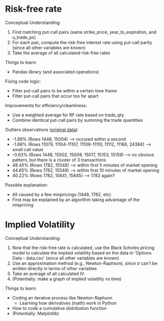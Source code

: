 # Risk-free rate

Conceptual Understanding: 
1) Find matching put-call pairs (same strike_price, year_to_expiration, and u_trade_px)
2) For each pair, compute the risk-free interest rate using put-call parity (since all other variables are known)
3) Take the average of all calculated risk-free rates

Things to learn: 
- Pandas library (and associated operations)

Fixing code logic: 
- Filter put-call pairs to be within a certain time frame
- Filter put-call pairs that occur too far apart

Improvements for efficiency/cleanliness: 
- Use a weighted average for RF rate based on trade_qty
- Combine identical put-call pairs by summing the trade quantities

Outliers observations ([original data](https://docs.google.com/spreadsheets/d/1BwWRdstB8Nl51dN8z9olRbkPB8Ps4Gcr2hL_aUru6Sc/edit?usp=sharing)): 
- -1.89% (Rows 1448, 15004) --> occured within a second
- -1.66% (Rows 11079, 11104-11107, 11109-11110, 11112, 11166, 24384) --> small call value
- -0.63% (Rows 1448, 15002, 15008, 15017, 15153, 15159) --> no obvious pattern, but there is a cluster of 3 transactions
- 48.45% (Rows 1782, 15548) --> within first 5 minutes of market opening
- 44.65% (Rows 1782, 15549) --> within first 10 minutes of market opening
- 40.22% (Rows 1782, 15841, 15845) --> 1782 again?

Possible explanation: 
- All caused by a few mispricings (1448, 1782, etc)
- First may be explained by an algorithm taking advantage of the mispricing


# Implied Volatility

Conceptual Understanding: 
1) Now that the risk-free rate is calculated, use the Black Scholes pricing model to calculate the implied volatility based on the data in 'Options Data - data.csv' (since all other variables are known)
2) Use an approximation method (e.g., Newton-Raphson), since 	$\sigma$ can't be written directly in terms of other variables
3) Take an average of all calculated IV
4) (Potentially: make a graph of implied volatility vs time)

Things to learn: 
- Coding an iterative process like Newton-Raphson
  - Learning how derivatives (math) work in Python
- How to code a cumulative distribution function
- (Potentially: Matplotlib)
